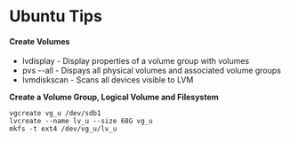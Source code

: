 # Ubuntu Tips

#### Create Volumes
* lvdisplay    - Display properties of a volume group with volumes
* pvs --all    - Dispays all physical volumes and associated volume groups
* lvmdiskscan  - Scans all devices visible to LVM

**Create a Volume Group, Logical Volume and Filesystem** 
```apple js
vgcreate vg_u /dev/sdb1
lvcreate --name lv_u --size 68G vg_u
mkfs -t ext4 /dev/vg_u/lv_u
```

